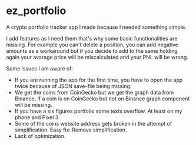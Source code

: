 # ez_portfolio

A crypto portfolio tracker app I made because I needed something simple.

I add features as I need them that's why some basic functionalities are missing.
For example you can't delete a position, you can add negative amounts as a workaround but if you decide to add to the same holding again your avarage price will be miscalculated and your PNL will be wrong.


Some issues I am aware of:
 - If you are running the app for the first time, you have to open the app twice because of JSON save-file being missing.
 - We get the coins from CoinGecko but we get the graph data from Binance, if a coin is on CoinGecko but not on Binance graph component will be missing.
 - If you have a six figures portfolio some texts overflow. At least on my phone and Pixel 3.
 - Some of the coins website address gets broken in the attempt of simplification. Easy fix: Remove simplification.
 - Lack of optimization.
